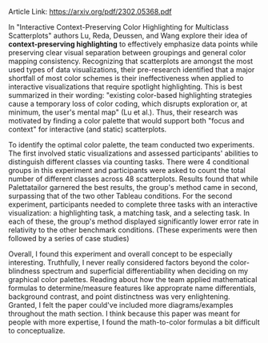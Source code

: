 Article Link: https://arxiv.org/pdf/2302.05368.pdf

In "Interactive Context-Preserving Color Highlighting for Multiclass Scatterplots" authors Lu, Reda, Deussen, and Wang explore their idea of **context-preserving highlighting** to effectively emphasize data points while preserving clear visual separation between groupings and general color mapping consistency. Recognizing that scatterplots are amongst the most used types of data visualizations, their pre-research identified that a major shortfall of most color schemes is their ineffectiveness when applied to interactive visualizations that require spotlight highlighting. This is best summarized in their wording: "existing color-based highlighting strategies cause a temporary loss of color coding, which disrupts exploration or, at minimum, the user's mental map" (Lu et al.). Thus, their research was motivated by finding a color palette that would support both "focus and context" for interactive (and static) scatterplots. 

To identify the optimal color palette, the team conducted two experiments. The first involved static visualizations and assessed participants' abilities to distinguish different classes via counting tasks. There were 4 conditional groups in this experiment and participants were asked to count the total number of different classes across 48 scatterplots. Results found that while Palettatailor garnered the best results, the group's method came in second, surpassing that of the two other Tableau conditions. For the second experiment, participants needed to complete three tasks with an interactive visualization: a highlighting task, a matching task, and a selecting task. In each of these, the group's method displayed significantly lower error rate in relativity to the other benchmark conditions. (These experiments were then followed by a series of case studies)

Overall, I found this experiment and overall concept to be especially interesting. Truthfully, I never really considered factors beyond the color-blindness spectrum and superficial differentiability when deciding on my graphical color palettes. Reading about how the team applied mathematical formulas to determine/measure features like approprate name differentials, background contrast, and point distinctness was very enlightening. Granted, I felt the paper could've included more diagrams/examples throughout the math section. I think because this paper was meant for people with more expertise, I found the math-to-color formulas a bit difficult to conceptualize. 